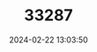 ---
title: "33287"
category: "Kalappia celebica"
draft: false
date: 2024-02-22 13:03:50
languages:
  Indonesian: ["Kelapi Bambu", "Kelapi Tanduk", "Kelapi"]
---
